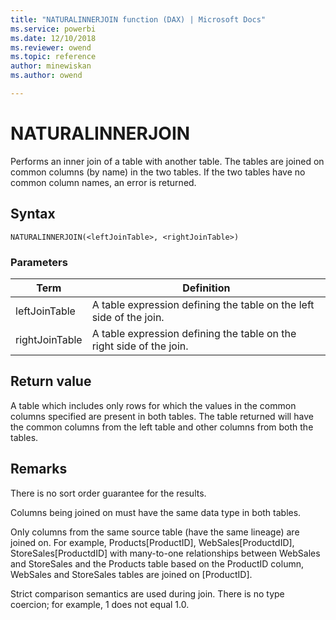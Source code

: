 ```yaml
---
title: "NATURALINNERJOIN function (DAX) | Microsoft Docs"
ms.service: powerbi 
ms.date: 12/10/2018
ms.reviewer: owend
ms.topic: reference
author: minewiskan
ms.author: owend

---
```

# NATURALINNERJOIN
  
Performs an inner join of a table with another table. The tables are joined on common columns (by name) in the two tables. If the two tables have no common column names, an error is returned.  
  
## Syntax  
  
```dax
NATURALINNERJOIN(<leftJoinTable>, <rightJoinTable>)  
```
  
### Parameters  
  
|Term|Definition|  
|--------|--------------|  
|leftJoinTable|A table expression defining the table on the left side of the join.|  
|rightJoinTable|A table expression defining the table on the right side of the join.|  
  
## Return value  
A table which includes only rows for which the values in the common columns specified are present in both tables. The table returned will have the common columns from the left table and other columns from both the tables.  
  
## Remarks  
There is no sort order guarantee for the results.  
  
Columns being joined on must have the same data type in both tables.  
  
Only columns from the same source table (have the same lineage) are joined on. For example, Products[ProductID], WebSales[ProductdID], StoreSales[ProductdID] with many-to-one relationships between WebSales and StoreSales and the Products table based on the ProductID column, WebSales and StoreSales tables are joined on [ProductID].  
  
Strict comparison semantics are used during join. There is no type coercion; for example, 1 does not equal 1.0.  
  
